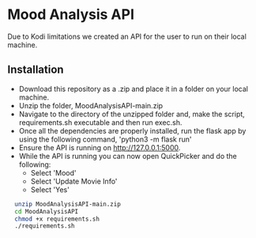 
# Mood Analysis API

Due to Kodi limitations we created an API for the user to run on their local machine.


## Installation

- Download this repository as a .zip and place it in a folder on your local machine.
- Unzip the folder, MoodAnalysisAPI-main.zip
- Navigate to the directory of the unzipped folder and, make the script, requirements.sh executable and then run exec.sh.
- Once all the dependencies are properly installed, run the flask app by using the following command, 'python3 -m flask run'
- Ensure the API is running on http://127.0.0.1:5000.
- While the API is running you can now open QuickPicker and do the following:
    - Select 'Mood'
    - Select 'Update Movie Info'
    - Select 'Yes'

```bash
  unzip MoodAnalysisAPI-main.zip
  cd MoodAnalysisAPI
  chmod +x requirements.sh
  ./requirements.sh
```
    
